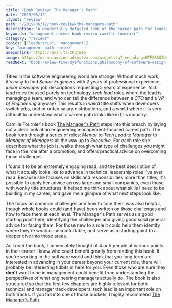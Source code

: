 ```yaml
---
title: "Book Review: The Manager's Path"
date: "2019/06/12"
layout: "review"
path: "/2019/06/12/book-review-the-managers-path"
description: "A wonderfully detailed look at the career path for leadership-focused engineers"
keywords: "management career book review camille fournier"
category: "reviews"
topics: ["leadership", "management"]
key: "management-path-review"
amazonlink: https://amzn.to/2F2jG1p
image: https://ws-na.amazon-adsystem.com/widgets/q?_encoding=UTF8&ASIN=1491973897&Format=_SL250_&ID=AsinImage&MarketPlace=US&ServiceVersion=20070822&WS=1&tag=benmccormicko-20&language=en_US
readNext: "book-review-five-dysfunctions,philosophy-of-software-design-book,radical-candor-book"
---
```


Titles in the software engineering world are strange.  Without much work, it's easy to find *Senior Engineers* with 2 years of professional experience, *junior developer* job descriptions requesting 5 years of experience, *tech lead* roles focused purely on technology, *tech lead* roles where the lead is managing a team, and who can tell the difference between a *CTO* and a *VP of Engineering* anyway?  This results in weird title shifts when developers switch jobs, odd or unfair salary distributions, and a world where it is very difficult to understand what a career path looks like in this industry.

Camille Fournier's book [The Manager's Path](https://amzn.to/2F2jG1p) steps into this breach by laying out a clear look at an engineering management-focused career path. The book runs through a series of roles: *Mentor* to *Tech Lead* to *Manager* to *Manager of Managers* all the way up to *Executive*. For each role she describes what the job is,  walks through what type of challenges you might face in the role after a promotion, and offers practical advice on overcoming those challenges.

I found it to be an extremely engaging read, and the best description of what it actually looks like to advance in technical leadership roles I've ever read.  Because she focuses on skills and responsibilities more than titles, it's possible to apply her advice across large and small companies, even those with wonky title structures.  It helped me think about what skills I need to be building in my career, and gave me a glimpse of what next steps look like.

The focus on common challenges and how to face them was also helpful, though whole books could (and have) been written on those challenges and how to face them at each level.  The Manager's Path serves as a good starting point here, identifying the challenges and giving good solid general advice for facing them.  For those new to a role it could help them identify where they're weak or uncomfortable, and serve as a starting point to a deeper dive into those areas.

As I read the book, I immediately thought of 4 or 5 people at various points in their career I knew who could benefit greatly from reading this book.  If you're working in the software world and think that you long term are interested in advancing in your career beyond your current role, there will probably be interesting tidbits in here for you.  Even those who are sure they **don't** want to be in management could benefit from understanding the perspectives of what engineering managers actually *do*.  The book is also structured so that the first few chapters are highly relevant for both technical and manager track developers; tech lead is an important role on both tracks.  If you fall into one of those buckets, I highly recommend [The Manager's Path](https://amzn.to/2F2jG1p).
